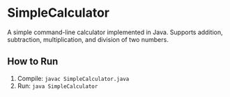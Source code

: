 # SimpleCalculator

A simple command-line calculator implemented in Java. Supports addition, subtraction, multiplication, and division of two numbers.

## How to Run
1. Compile: `javac SimpleCalculator.java`
2. Run: `java SimpleCalculator`